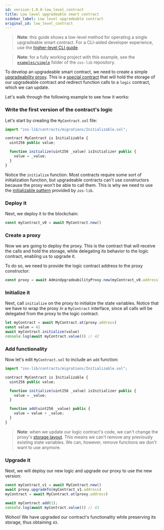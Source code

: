 ```yaml
---
id: version-1.0.0-low_level_contract
title: Low level upgradeable smart contract
sidebar_label: Low level upgradeable contract
original_id: low_level_contract
---
```


> **Note**: this guide shows a low-level method for operating a single upgradeable smart contract. For a CLI-aided developer experience, use the [higher-level CLI guide](setup.html).

> **Note**: for a fully working project with this example, see the [`examples/simple`](https://github.com/zeppelinos/zos-lib/tree/master/examples/simple) folder of the `zos-lib` repository.

To develop an upgradeable smart contract, we need to create a simple [upgradeability proxy](https://blog.zeppelinos.org/proxy-patterns/). This is a [special contract](proxies.html) that will hold the storage of our upgradeable contract and redirect function calls to a `logic` contract, which we can update.

Let's walk through the following example to see how it works:

### Write the first version of the contract's logic

Let's start by creating the `MyContract.sol` file:

```js
import "zos-lib/contracts/migrations/Initializable.sol";

contract MyContract is Initializable {
  uint256 public value;

  function initialize(uint256 _value) isInitializer public {
    value = _value;
  }
}
```

Notice the `initialize` function. Most contracts require some sort of initialization function, but upgradeable contracts can't use constructors because the proxy won't be able to call them. This is why we need to use the [initializable pattern](proxies.md#the-constructor-caveat) provided by `zos-lib`.

### Deploy it

Next, we deploy it to the blockchain:

```js
const myContract_v0 = await MyContract.new()
```

### Create a proxy

Now we are going to deploy the proxy. This is the contract that will receive the calls and hold the storage, while delegating its behavior to the logic contract, enabling us to upgrade it.

To do so, we need to provide the logic contract address to the proxy constructor:

```js
const proxy = await AdminUpgradeabilityProxy.new(myContract_v0.address)
```

### Initialize it

Next, call `initialize` on the proxy to initialize the state variables. Notice that we have to wrap the proxy in a `MyContract` interface, since all calls will be delegated from the proxy to the logic contract.

```js
let myContract = await MyContract.at(proxy.address)
const value = 42
await myContract.initialize(value)
console.log(await myContract.value()) // 42
```

### Add functionality

Now let's edit `MyContract.sol` to include an `add` function:

```js
import "zos-lib/contracts/migrations/Initializable.sol";

contract MyContract is Initializable {
  uint256 public value;

  function initialize(uint256 _value) isInitializer public {
    value = _value;
  }

  function add(uint256 _value) public {
    value = value + _value;
  }
}
```

> **Note**: when we update our logic contract's code, we can't change the proxy's [storage layout](proxies.md#unstructured-storage-proxies). This means we can't remove any previously existing state variables. We can, however, remove functions we don't want to use anymore.

### Upgrade it

Next, we will deploy our new logic and upgrade our proxy to use the new version:

```js
const myContract_v1 = await MyContract.new()
await proxy.upgradeTo(myContract_v1.address)
myContract = await MyContract.at(proxy.address)

await myContract.add(1);
console.log(await myContract.value()) // 43
```

Wohoo! We have upgraded our contract's functionality while preserving its storage, thus obtaining `43`.
